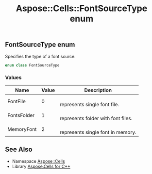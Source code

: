 ﻿---
title: Aspose::Cells::FontSourceType enum
linktitle: FontSourceType
second_title: Aspose.Cells for C++ API Reference
description: 'Aspose::Cells::FontSourceType enum. Specifies the type of a font source in C++.'
type: docs
weight: 21700
url: /cpp/aspose.cells/fontsourcetype/
---
## FontSourceType enum


Specifies the type of a font source.

```cpp
enum class FontSourceType
```

### Values

| Name | Value | Description |
| --- | --- | --- |
| FontFile | 0 | <br>represents single font file. |
| FontsFolder | 1 | <br>represents folder with font files. |
| MemoryFont | 2 | <br>represents single font in memory. |

## See Also

* Namespace [Aspose::Cells](../)
* Library [Aspose.Cells for C++](../../)

